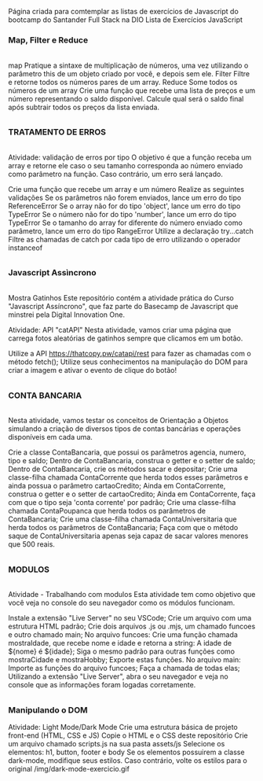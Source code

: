 Página criada para comtemplar as listas de exercícios de Javascript
do bootcamp do Santander Full Stack na DIO
Lista de Exercícios JavaScript

### Map, Filter e Reduce ###
######
map
Pratique a sintaxe de multiplicação de números, uma vez utilizando o parâmetro this de um objeto criado por você, e depois sem ele.
Filter
Filtre e retorne todos os números pares de um array.
Reduce
Some todos os números de um array
Crie uma função que recebe uma lista de preços e um número representando o saldo disponível. Calcule qual será o saldo final após subtrair todos os preços da lista enviada.
######

### TRATAMENTO DE ERROS ###
######
Atividade: validação de erros por tipo
O objetivo é que a função receba um array e retorne ele caso o seu tamanho corresponda ao número enviado como parâmetro na função. Caso contrário, um erro será lançado.

Crie uma função que recebe um array e um número
Realize as seguintes validações
Se os parâmetros não forem enviados, lance um erro do tipo ReferenceError
Se o array não for do tipo 'object', lance um erro do tipo TypeError
Se o número não for do tipo 'number', lance um erro do tipo TypeError
Se o tamanho do array for diferente do número enviado como parâmetro, lance um erro do tipo RangeError
Utilize a declaração try...catch
Filtre as chamadas de catch por cada tipo de erro utilizando o operador instanceof
######

### Javascript Assìncrono ###
######
Mostra Gatinhos
Este repositório contém a atividade prática do Curso "Javascript Assíncrono", que faz parte do Basecamp de Javascript que minstrei pela Digital Innovation One.

Atividade: API "catAPI"
Nesta atividade, vamos criar uma página que carrega fotos aleatórias de gatinhos sempre que clicamos em um botão.

Utilize a API https://thatcopy.pw/catapi/rest para fazer as chamadas com o método fetch();
Utilize seus conhecimentos na manipulação do DOM para criar a imagem e ativar o evento de clique do botão!
######

### CONTA BANCARIA ###
######
Nesta atividade, vamos testar os conceitos de Orientação a Objetos simulando a criação de diversos tipos de contas bancárias e operações disponíveis em cada uma.

Crie a classe ContaBancaria, que possui os parâmetros agencia, numero, tipo e saldo;
Dentro de ContaBancaria, construa o getter e o setter de saldo;
Dentro de ContaBancaria, crie os métodos sacar e depositar;
Crie uma classe-filha chamada ContaCorrente que herda todos esses parâmetros e ainda possua o parâmetro cartaoCredito;
Ainda em ContaCorrente, construa o getter e o setter de cartaoCredito;
Ainda em ContaCorrente, faça com que o tipo seja 'conta corrente' por padrão;
Crie uma classe-filha chamada ContaPoupanca que herda todos os parâmetros de ContaBancaria;
Crie uma classe-filha chamada ContaUniversitaria que herda todos os parâmetros de ContaBancaria;
Faça com que o método saque de ContaUniversitaria apenas seja capaz de sacar valores menores que 500 reais.
######

### MODULOS ###
######
Atividade - Trabalhando com modulos
Esta atividade tem como objetivo que você veja no console do seu navegador como os módulos funcionam.

Instale a extensão "Live Server" no seu VSCode;
Crie um arquivo com uma estrutura HTML padrão;
Crie dois arquivos .js ou .mjs, um chamado funcoes e outro chamado main;
No arquivo funcoes:
Crie uma função chamada mostraIdade, que recebe nome e idade e retorna a string: A idade de ${nome} é ${idade};
Siga o mesmo padrão para outras funções como mostraCidade e mostraHobby;
Exporte estas funções.
No arquivo main:
Importe as funções do arquivo funcoes;
Faça a chamada de todas elas;
Utilizando a extensão "Live Server", abra o seu navegador e veja no console que as informações foram logadas corretamente.
######

### Manipulando o DOM ###
Atividade: Light Mode/Dark Mode
Crie uma estrutura básica de projeto front-end (HTML, CSS e JS)
Copie o HTML e o CSS deste repositório
Crie um arquivo chamado scripts.js na sua pasta assets/js
Selecione os elementos: h1, button, footer e body
Se os elementos possuirem a classe dark-mode, modifique seus estilos. Caso contrário, volte os estilos para o original
/img/dark-mode-exercicio.gif

